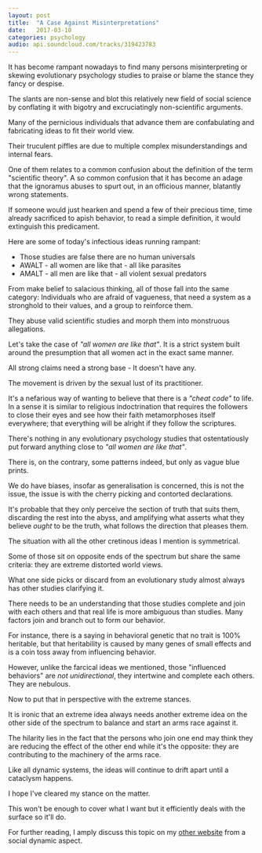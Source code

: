 ```yaml
---
layout: post
title:  "A Case Against Misinterpretations"
date:   2017-03-10
categories: psychology
audio: api.soundcloud.com/tracks/319423783
---
```




It has become rampant nowadays to find many persons misinterpreting or
skewing evolutionary psychology studies to praise or blame the stance
they fancy or despise.

The slants are non-sense and blot this relatively new field of social
science by conflating it with bigotry and excruciatingly non-scientific
arguments.

Many of the pernicious individuals that advance them are confabulating
and fabricating ideas to fit their world view.

Their truculent piffles are due to multiple complex misunderstandings
and internal fears.

One of them relates to a common confusion about the definition of the
term "scientific theory". A so common confusion that it has become an
adage that the ignoramus abuses to spurt out, in an officious manner,
blatantly wrong statements.

If someone would just hearken and spend a few of their precious time,
time already sacrificed to apish behavior, to read a simple definition,
it would extinguish this predicament.

Here are some of today's infectious ideas running rampant:

* Those studies are false there are no human universals
* AWALT - all women are like that - all like parasites
* AMALT - all men are like that - all violent sexual predators

From make belief to salacious thinking, all of those fall into the same
category: Individuals who are afraid of vagueness, that need a system
as a stronghold to their values, and a group to reinforce them.

They abuse valid scientific studies and morph them into monstruous
allegations.

Let's take the case of _"all women are like that"_. It is a strict system
built around the presumption that all women act in the exact same manner.

All strong claims need a strong base - It doesn't have any.

The movement is driven by the sexual lust of its practitioner.

It's a nefarious way of wanting to believe that there is a _"cheat
code"_ to life. In a sense it is similar to religious indoctrination
that requires the followers to close their eyes and see how their faith
metamorphoses itself everywhere; that everything will be alright if they
follow the scriptures.

There's nothing in any evolutionary psychology studies that ostentatiously
put forward anything close to _"all women are like that"_.

There is, on the contrary, some patterns indeed, but only as vague
blue prints.

We do have biases, insofar as generalisation is concerned, this is not the
issue, the issue is with the cherry picking and contorted declarations.

It's probable that they only perceive the section of truth that suits
them, discarding the rest into the abyss, and amplifying what asserts
what they believe _ought_ to be the truth, what follows the direction
that pleases them.

The situation with all the other cretinous ideas I mention is symmetrical.

Some of those sit on opposite ends of the spectrum but share the same
criteria: they are extreme distorted world views.

What one side picks or discard from an evolutionary study almost always
has other studies clarifying it.

There needs to be an understanding that those studies complete and join
with each others and that real life is more ambiguous than studies. Many
factors join and branch out to form our behavior.

For instance, there is a saying in behavioral genetic that no trait is
100% heritable, but that heritability is caused by many genes of small
effects and is a coin toss away from influencing behavior.

However, unlike the farcical ideas we mentioned, those "influenced
behaviors" are *not unidirectional*, they intertwine and complete each
others. They are nebulous.

Now to put that in perspective with the extreme stances.

It is ironic that an extreme idea always needs another extreme idea on the
other side of the spectrum to balance and start an arms race against it.

The hilarity lies in the fact that the persons who join one end may think
they are reducing the effect of the other end while it's the opposite:
they are contributing to the machinery of the arms race.

Like all dynamic systems, the ideas will continue to drift apart until
a cataclysm happens.

I hope I've cleared my stance on the matter.

This won't be enough to cover what I want but it efficiently deals with
the surface so it'll do.

For further reading, I amply discuss this topic on my [other
website](http://psychology.wtf) from a social dynamic aspect.


